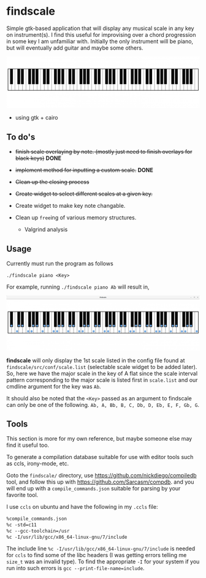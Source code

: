 # findscale #

Simple gtk-based application that will display any musical scale in any key on instrument(s). I find this useful for improvising over a chord progression in some key I am unfamiliar with. Initially the only instrument will be piano, but will eventually add guitar and maybe some others.

![piano](./src/imgs/piano.png ) 

- using gtk + cairo

## To do's ##

- ~~finish scale overlaying by note. (mostly just need to finish overlays for black keys)~~ **DONE**
- ~~implement method for inputting a custom scale.~~ **DONE**
- ~~Clean up the closing process~~

- ~~Create widget to select different scales at a given key.~~
- Create widget to make key note changable.
- Clean up `free`ing of various memory structures.
  - Valgrind analysis

## Usage ##

Currently must run the program as follows
```
./findscale piano <Key>
```
For example, running `./findscale piano Ab` will result in,

![Ab-major-scale](./examples/Ab-major-scale.png)

__findscale__ will only display the 1st scale listed in the config file found at `findscale/src/conf/scale.list` (selectable scale widget to be added later). So, here we have the major scale in the key of A flat since the scale interval pattern corresponding to the major scale is listed first in `scale.list` and our cmdline argument for the key was `Ab`.

It should also be noted that the `<Key>` passed as an argument to findscale can only be one of the following. `Ab, A, Bb, B, C, Db, D, Eb, E, F, Gb, G`.

## Tools
This section is more for my own reference, but maybe someone else may find it useful too.

To generate a compilation database suitable for use with editor tools such as ccls, irony-mode, etc.

Goto the `findscale/` directory, use https://github.com/nickdiego/compiledb tool, and follow this up with https://github.com/Sarcasm/compdb.
and you will end up with a `compile_commands.json` suitable for parsing by your favorite tool.

I use `ccls` on ubuntu and have the following in my `.ccls` file:

```
%compile_commands.json
%c -std=c11
%c --gcc-toolchain=/usr
%c -I/usr/lib/gcc/x86_64-linux-gnu/7/include
```

The include line `%c -I/usr/lib/gcc/x86_64-linux-gnu/7/include` is needed for `ccls` to find some of the libc headers (I was getting errors telling me `size_t` was an invalid type).
To find the appropriate `-I` for your system if you run into such errors is
`gcc --print-file-name=include`.
